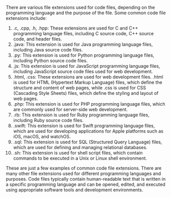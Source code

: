 There are various file extensions used for code files, depending on the programming language and the purpose of the file. Some common code file extensions include:

1. .c, .cpp, .h, .hpp: These extensions are used for C and C++ programming language files, including C source code, C++ source code, and header files.
2. .java: This extension is used for Java programming language files, including Java source code files.
3. .py: This extension is used for Python programming language files, including Python source code files.
4. .js: This extension is used for JavaScript programming language files, including JavaScript source code files used for web development.
5. .html, .css: These extensions are used for web development files. .html is used for HTML (Hypertext Markup Language) files, which define the structure and content of web pages, while .css is used for CSS (Cascading Style Sheets) files, which define the styling and layout of web pages.
6. .php: This extension is used for PHP programming language files, which are commonly used for server-side web development.
7. .rb: This extension is used for Ruby programming language files, including Ruby source code files.
8. .swift: This extension is used for Swift programming language files, which are used for developing applications for Apple platforms such as iOS, macOS, and watchOS.
9. .sql: This extension is used for SQL (Structured Query Language) files, which are used for defining and managing relational databases.
10. .sh: This extension is used for shell script files, which contain commands to be executed in a Unix or Linux shell environment.

These are just a few examples of common code file extensions. There are many other file extensions used for different programming languages and purposes. Code files typically contain human-readable text that is written in a specific programming language and can be opened, edited, and executed using appropriate software tools and development environments.